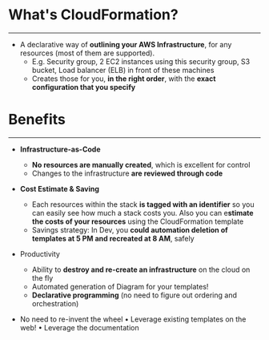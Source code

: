 # What's CloudFormation?
---

* A declarative way of **outlining your AWS Infrastructure**, for any resources (most of them are supported).
	* E.g. Security group, 2 EC2 instances using this security group, S3 bucket, Load balancer (ELB) in front of these machines
	* Creates those for you, **in the right order**, with the **exact configuration that you specify**

# Benefits
---

* **Infrastructure-as-Code**
	* **No resources are manually created**, which is excellent for control
	* Changes to the infrastructure **are reviewed through code**

* **Cost Estimate & Saving**
	* Each resources within the stack **is tagged with an identifier** so you can easily see how much a stack costs you. Also you can e**stimate the costs of your resources** using the CloudFormation template
	* Savings strategy: In Dev, you **could automation deletion of templates at 5 PM and recreated at 8 AM**, safely

* Productivity 
	* Ability to **destroy and re-create an infrastructure** on the cloud on the fly
	* Automated generation of Diagram for your templates! 
	* **Declarative programming** (no need to figure out ordering and orchestration)

* No need to re-invent the wheel • Leverage existing templates on the web! • Leverage the documentation